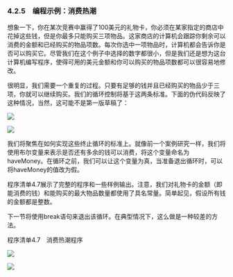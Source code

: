    

### 4.2.5　编程示例：消费热潮

想象一下，你在某次竞赛中赢得了100美元的礼物卡，你必须在某家指定的商店中花掉这些钱，但是你最多只能购买三项物品。这家商店的计算机会跟踪你剩余可以消费的金额和已经购买的物品项数。每次你选中一项物品时，计算机都会告诉你是否可以购买它。尽管我们在这个例子中选择的数字都很小，但是我们还是想为这台计算机编写程序，使得可用的美元金额和你可以购买的物品项数都可以很容易地修改。

很明显，我们需要一个重复的过程。只要有足够的钱并且已经购买的物品少于三项，你就可以继续购买。我们的循环控制将基于这两条标准。下面的伪代码反映了这种情况，当然，这可能不是第一版草稿了：

![](0-Assets/Epubook/程序员编程语言经典合集（计算机科学丛书5册套装），javapython编程语言含经典教材龙书《编译原理》%20(Bruce%20Eckel%20%20Alfred%20V.%20Aho%20%20Monica%20S.%20Lam%20etc.)%20(Z-Library)/images/image10029.jpeg)

![](0-Assets/Epubook/程序员编程语言经典合集（计算机科学丛书5册套装），javapython编程语言含经典教材龙书《编译原理》%20(Bruce%20Eckel%20%20Alfred%20V.%20Aho%20%20Monica%20S.%20Lam%20etc.)%20(Z-Library)/images/image10030.jpeg)

我们将聚焦在如何实现这些终止循环的标准上。就像前一个案例研究一样，我们将使用布尔变量来表示是否还有多余的钱可以消费，将这个变量命名为haveMoney。在循环之前，我们可以让这个变量为真，当准备退出循环时，可以将haveMoney的值改为假。  

程序清单4.7展示了完整的程序和一些样例输出。注意，我们对礼物卡的金额（即能消费的钱）和能购买的最大物品数量都使用了具名常量。简单起见，假设所有钱的金额都是整数。

下一节将使用break语句来退出该循环。在典型情况下，这么做是一种较差的方法。

程序清单4.7　消费热潮程序

![](0-Assets/Epubook/程序员编程语言经典合集（计算机科学丛书5册套装），javapython编程语言含经典教材龙书《编译原理》%20(Bruce%20Eckel%20%20Alfred%20V.%20Aho%20%20Monica%20S.%20Lam%20etc.)%20(Z-Library)/images/image10031.jpeg)

![](0-Assets/Epubook/程序员编程语言经典合集（计算机科学丛书5册套装），javapython编程语言含经典教材龙书《编译原理》%20(Bruce%20Eckel%20%20Alfred%20V.%20Aho%20%20Monica%20S.%20Lam%20etc.)%20(Z-Library)/images/image10032.jpeg)
